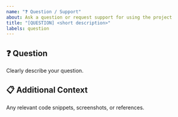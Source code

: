```yaml
---
name: "❓ Question / Support"
about: Ask a question or request support for using the project
title: "[QUESTION] <short description>"
labels: question
---
```


## ❓ Question
Clearly describe your question.

## 📋 Additional Context
Any relevant code snippets, screenshots, or references.

